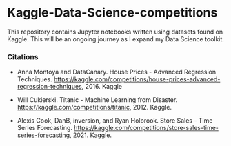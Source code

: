 # Kaggle-Data-Science-competitions

This repository contains Jupyter notebooks written using datasets found on Kaggle. This will be an ongoing journey as I expand my Data Science toolkit.

### Citations
- Anna Montoya and DataCanary. House Prices - Advanced Regression Techniques.
  https://kaggle.com/competitions/house-prices-advanced-regression-techniques, 2016. Kaggle

- Will Cukierski. Titanic - Machine Learning from Disaster. https://kaggle.com/competitions/titanic, 2012. Kaggle.

- Alexis Cook, DanB, inversion, and Ryan Holbrook. Store Sales - Time Series Forecasting. https://kaggle.com/competitions/store-sales-time-series-forecasting, 2021. Kaggle.

